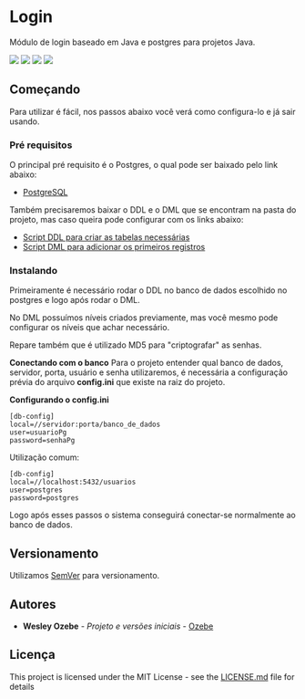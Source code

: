 # Login 

Módulo de login baseado em Java e postgres para projetos Java.

![](https://img.shields.io/github/license/ozebe/login.svg)
![](https://img.shields.io/github/issues/ozebe/login.svg)
![](https://img.shields.io/github/commit-activity/m/ozebe/login.svg)
![](https://img.shields.io/github/repo-size/ozebe/login.svg)

## Começando

Para utilizar é fácil, nos passos abaixo você verá como configura-lo e já sair usando.

### Pré requisitos

O principal pré requisito é o Postgres, o qual pode ser baixado pelo link abaixo:
* [PostgreSQL](https://www.postgresql.org/download/)

Também precisaremos baixar o DDL e o DML que se encontram na pasta do projeto, mas caso queira pode configurar com os links abaixo:
* [Script DDL para criar as tabelas necessárias](https://github.com/ozebe/login/blob/master/DDL.sql)
* [Script DML para adicionar os primeiros registros](https://github.com/ozebe/login/blob/master/DML.sql)

### Instalando

Primeiramente é necessário rodar o DDL no banco de dados escolhido no postgres e logo após rodar o DML.

No DML possuímos níveis criados previamente, mas você mesmo pode configurar os níveis que achar necessário.

Repare também que é utilizado MD5 para "criptografar" as senhas.

**Conectando com o banco**
Para o projeto entender qual banco de dados, servidor, porta, usuário e senha utilizaremos, é necessária a configuração prévia do arquivo **config.ini** que existe na raiz do projeto.

**Configurando o config.ini**

    [db-config]
    local=//servidor:porta/banco_de_dados
	user=usuarioPg
	password=senhaPg

Utilização comum:

    [db-config]
    local=//localhost:5432/usuarios
    user=postgres
    password=postgres
    
Logo após esses passos o sistema conseguirá conectar-se normalmente ao banco de dados.

## Versionamento

Utilizamos [SemVer](http://semver.org/) para versionamento.

## Autores

* **Wesley Ozebe** - *Projeto e versões iniciais* - [Ozebe](https://github.com/ozebe)

## Licença

This project is licensed under the MIT License - see the [LICENSE.md](LICENSE.md) file for details
